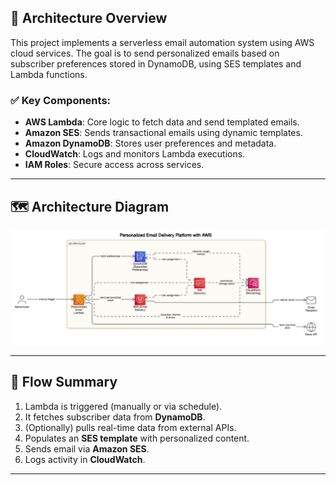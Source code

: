 ## 🧠 Architecture Overview

This project implements a serverless email automation system using AWS cloud services. The goal is to send personalized emails based on subscriber preferences stored in DynamoDB, using SES templates and Lambda functions.

### ✅ Key Components:
- **AWS Lambda**: Core logic to fetch data and send templated emails.
- **Amazon SES**: Sends transactional emails using dynamic templates.
- **Amazon DynamoDB**: Stores user preferences and metadata.
- **CloudWatch**: Logs and monitors Lambda executions.
- **IAM Roles**: Secure access across services.

---

## 🗺️ Architecture Diagram

![Architecture Diagram](EmailwithAWSarch.jpeg)

---

## 🔁 Flow Summary
1. Lambda is triggered (manually or via schedule).
2. It fetches subscriber data from **DynamoDB**.
3. (Optionally) pulls real-time data from external APIs.
4. Populates an **SES template** with personalized content.
5. Sends email via **Amazon SES**.
6. Logs activity in **CloudWatch**.

---
